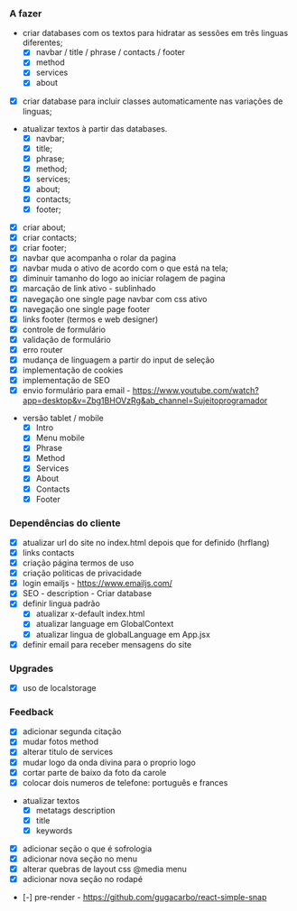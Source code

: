 ### A fazer

- criar databases com os textos para hidratar as sessões em três linguas diferentes;
  - [x] navbar / title / phrase / contacts / footer
  - [x] method
  - [x] services
  - [x] about
- [x] criar database para incluir classes automaticamente nas variações de linguas;
- atualizar textos à partir das databases.
  - [x] navbar;
  - [x] title;
  - [x] phrase;
  - [x] method;
  - [x] services;
  - [x] about;
  - [x] contacts;
  - [x] footer;
- [x] criar about;
- [x] criar contacts;
- [x] criar footer;
- [x] navbar que acompanha o rolar da pagina
- [x] navbar muda o ativo de acordo com o que está na tela;
- [x] diminuir tamanho do logo ao iniciar rolagem de pagina
- [x] marcação de link ativo - sublinhado
- [x] navegação one single page navbar com css ativo
- [x] navegação one single page footer
- [x] links footer (termos e web designer)
- [x] controle de formulário
- [x] validação de formulário
- [x] erro router
- [x] mudança de linguagem a partir do input de seleção
- [x] implementação de cookies
- [x] implementação de SEO
- [x] envio formulário para email - https://www.youtube.com/watch?app=desktop&v=Zbg1BHOVzRg&ab_channel=Sujeitoprogramador

- versão tablet / mobile
  - [x] Intro
  - [x] Menu mobile
  - [x] Phrase
  - [x] Method
  - [x] Services
  - [x] About
  - [x] Contacts
  - [x] Footer

### Dependências do cliente

- [x] atualizar url do site no index.html depois que for definido (hrflang)
- [x] links contacts
- [x] criação página termos de uso
- [x] criação politicas de privacidade
- [x] login emailjs - https://www.emailjs.com/
- [x] SEO - description - Criar database
- [x] definir lingua padrão
  - [x] atualizar x-default index.html
  - [x] atualizar language em GlobalContext
  - [x] atualizar lingua de globalLanguage em App.jsx
- [x] definir email para receber mensagens do site

### Upgrades

- [x] uso de localstorage

### Feedback

- [x] adicionar segunda citação
- [x] mudar fotos method
- [x] alterar titulo de services
- [x] mudar logo da onda divina para o proprio logo
- [x] cortar parte de baixo da foto da carole
- [x] colocar dois numeros de telefone: português e frances
- atualizar textos
  - [x] metatags description
  - [x] title
  - [x] keywords
- [x] adicionar seção o que é sofrologia
- [x] adicionar nova seção no menu
- [x] alterar quebras de layout css @media menu
- [x] adicionar nova seção no rodapé
- [-] pre-render - https://github.com/gugacarbo/react-simple-snap
